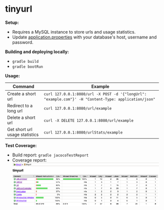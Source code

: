 # tinyurl

**Setup:**

* Requires a MySQL instance to store urls and usage statistics.
* Update [application.properties](src/main/resources/application.properties) with your database's host, username and password.

**Building and deploying locally:**

* `gradle build`
* `gradle bootRun`

**Usage:**

| Command                        | Example                                                                                               |
|--------------------------------|-------------------------------------------------------------------------------------------------------|
| Create a short url             | `curl 127.0.0.1:8080/url -X POST -d '{"longUrl": "example.com"}' -H "Content-Type: application/json"` |
| Redirect to a long url         | `curl 127.0.0.1:8080/url/example`                                                                     |
| Delete a short url             | `curl -X DELETE 127.0.0.1:8080/url/example`                                                           |
| Get short url usage statistics | `curl 127.0.0.1:8080/urlStats/example`                                                                |

**Test Coverage:**

* Build report: `gradle jacocoTestReport`
* Coverage report:
  ![test-coverage-report.png](src%2Ftest%2Fresources%2Ftest-coverage-report.png)
